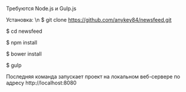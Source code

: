 Требуются Node.js и Gulp.js

Установка: \n
$ git clone https://github.com/anykey84/newsfeed.git

$ cd newsfeed

$ npm install

$ bower install

$ gulp

Последняя команда запускает проект на локальном веб-сервере по адресу http://localhost:8080
